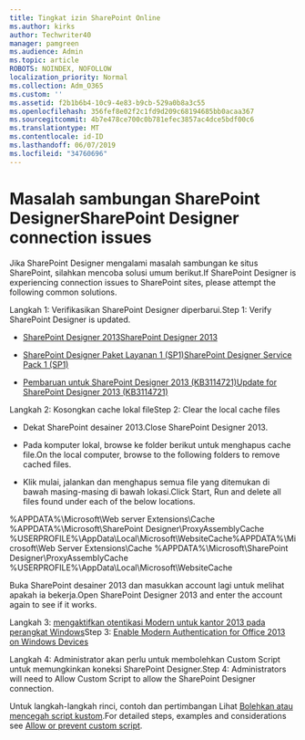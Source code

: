 ```yaml
---
title: Tingkat izin SharePoint Online
ms.author: kirks
author: Techwriter40
manager: pamgreen
ms.audience: Admin
ms.topic: article
ROBOTS: NOINDEX, NOFOLLOW
localization_priority: Normal
ms.collection: Adm_O365
ms.custom: ''
ms.assetid: f2b1b6b4-10c9-4e83-b9cb-529a0b8a3c55
ms.openlocfilehash: 356fef8e02f2c1fd9d209c68194685bb0acaa367
ms.sourcegitcommit: 4b7e478ce700c0b781efec3857ac4dce5bdf00c6
ms.translationtype: MT
ms.contentlocale: id-ID
ms.lasthandoff: 06/07/2019
ms.locfileid: "34760696"
---
```

# <a name="sharepoint-designer-connection-issues"></a><span data-ttu-id="57aec-102">Masalah sambungan SharePoint Designer</span><span class="sxs-lookup"><span data-stu-id="57aec-102">SharePoint Designer connection issues</span></span> 

<span data-ttu-id="57aec-103">Jika SharePoint Designer mengalami masalah sambungan ke situs SharePoint, silahkan mencoba solusi umum berikut.</span><span class="sxs-lookup"><span data-stu-id="57aec-103">If SharePoint Designer is experiencing connection issues to SharePoint sites, please attempt the following common solutions.</span></span>

<span data-ttu-id="57aec-104">Langkah 1: Verifikasikan SharePoint Designer diperbarui.</span><span class="sxs-lookup"><span data-stu-id="57aec-104">Step 1: Verify SharePoint Designer is updated.</span></span>

- [<span data-ttu-id="57aec-105">SharePoint Designer 2013</span><span class="sxs-lookup"><span data-stu-id="57aec-105">SharePoint Designer 2013</span></span>](https://www.microsoft.com/download/details.aspx?id=35491)

- [<span data-ttu-id="57aec-106">SharePoint Designer Paket Layanan 1 (SP1)</span><span class="sxs-lookup"><span data-stu-id="57aec-106">SharePoint Designer Service Pack 1 (SP1)</span></span>](https://support.microsoft.com/help/2817441/description-of-microsoft-sharepoint-designer-2013-service-pack-1-sp1)

- [<span data-ttu-id="57aec-107">Pembaruan untuk SharePoint Designer 2013 (KB3114721)</span><span class="sxs-lookup"><span data-stu-id="57aec-107">Update for SharePoint Designer 2013 (KB3114721)</span></span>](https://support.microsoft.com/help/3114721/august-2-2016-update-for-sharepoint-designer-2013-kb3114721)

<span data-ttu-id="57aec-108">Langkah 2: Kosongkan cache lokal file</span><span class="sxs-lookup"><span data-stu-id="57aec-108">Step 2: Clear the local cache files</span></span>

- <span data-ttu-id="57aec-109">Dekat SharePoint desainer 2013.</span><span class="sxs-lookup"><span data-stu-id="57aec-109">Close SharePoint Designer 2013.</span></span>

- <span data-ttu-id="57aec-110">Pada komputer lokal, browse ke folder berikut untuk menghapus cache file.</span><span class="sxs-lookup"><span data-stu-id="57aec-110">On the local computer, browse to the following folders to remove cached files.</span></span>

- <span data-ttu-id="57aec-111">Klik mulai, jalankan dan menghapus semua file yang ditemukan di bawah masing-masing di bawah lokasi.</span><span class="sxs-lookup"><span data-stu-id="57aec-111">Click Start, Run and delete all files found under each of the below locations.</span></span>

<span data-ttu-id="57aec-112">%APPDATA%\Microsoft\Web server Extensions\Cache %APPDATA%\Microsoft\SharePoint Designer\ProxyAssemblyCache %USERPROFILE%\AppData\Local\Microsoft\WebsiteCache</span><span class="sxs-lookup"><span data-stu-id="57aec-112">%APPDATA%\Microsoft\Web Server Extensions\Cache %APPDATA%\Microsoft\SharePoint Designer\ProxyAssemblyCache %USERPROFILE%\AppData\Local\Microsoft\WebsiteCache</span></span>

<span data-ttu-id="57aec-113">Buka SharePoint desainer 2013 dan masukkan account lagi untuk melihat apakah ia bekerja.</span><span class="sxs-lookup"><span data-stu-id="57aec-113">Open SharePoint Designer 2013 and enter the account again to see if it works.</span></span>

<span data-ttu-id="57aec-114">Langkah 3: [mengaktifkan otentikasi Modern untuk kantor 2013 pada perangkat Windows](https://docs.microsoft.com/office365/admin/security-and-compliance/enable-modern-authentication?redirectSourcePath=/article/Enable-Modern-Authentication-for-Office-2013-on-Windows-devices-7dc1c01a-090f-4971-9677-f1b192d6c910&view=o365-worldwide)</span><span class="sxs-lookup"><span data-stu-id="57aec-114">Step 3: [Enable Modern Authentication for Office 2013 on Windows Devices](https://docs.microsoft.com/office365/admin/security-and-compliance/enable-modern-authentication?redirectSourcePath=/article/Enable-Modern-Authentication-for-Office-2013-on-Windows-devices-7dc1c01a-090f-4971-9677-f1b192d6c910&view=o365-worldwide)</span></span>

<span data-ttu-id="57aec-115">Langkah 4: Administrator akan perlu untuk membolehkan Custom Script untuk memungkinkan koneksi SharePoint Designer.</span><span class="sxs-lookup"><span data-stu-id="57aec-115">Step 4: Administrators will need to Allow Custom Script to allow the SharePoint Designer connection.</span></span>

<span data-ttu-id="57aec-116">Untuk langkah-langkah rinci, contoh dan pertimbangan Lihat [Bolehkan atau mencegah script kustom](https://docs.microsoft.com/sharepoint/allow-or-prevent-custom-script).</span><span class="sxs-lookup"><span data-stu-id="57aec-116">For detailed steps, examples and considerations see [Allow or prevent custom script](https://docs.microsoft.com/sharepoint/allow-or-prevent-custom-script).</span></span>


